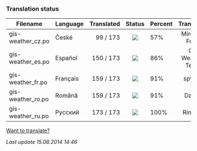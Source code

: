 ### **Translation status**

Filename | Language | Translated | Status | Percent | Translator
| ------------- | ------------- | ------------: | :-----------: | :------------- | :-------------: |
| gis-weather_cz.po| České | 99 / 173 | ![](https://dl.dropboxusercontent.com/u/99404329/bars/57.png) | 57% | Miroslav Fótyi |
| gis-weather_es.po| Español | 150 / 173 | ![](https://dl.dropboxusercontent.com/u/99404329/bars/86.png) | 86% | Gis Weather Team |
| gis-weather_fr.po| Français | 159 / 173 | ![](https://dl.dropboxusercontent.com/u/99404329/bars/91.png) | 91% | spyder |
| gis-weather_ro.po| Română | 159 / 173 | ![](https://dl.dropboxusercontent.com/u/99404329/bars/91.png) | 91% | Daniel |
| gis-weather_ru.po| Русский | 173 / 173 | ![](https://dl.dropboxusercontent.com/u/99404329/bars/100.png) | 100% | RingOV |

[Want to translate?](https://github.com/RingOV/gis-weather/wiki/Want-to-translate%3F)

_Last update 15.08.2014 14:46_
